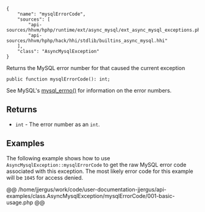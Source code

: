 ``` yamlmeta
{
    "name": "mysqlErrorCode",
    "sources": [
        "api-sources/hhvm/hphp/runtime/ext/async_mysql/ext_async_mysql_exceptions.php",
        "api-sources/hhvm/hphp/hack/hhi/stdlib/builtins_async_mysql.hhi"
    ],
    "class": "AsyncMysqlException"
}
```




Returns the MySQL error number for that caused the current exception




``` Hack
public function mysqlErrorCode(): int;
```




See MySQL's
[mysql_errno()](<http://dev.mysql.com/doc/refman/5.0/en/mysql-errno.html>)
for information on the error numbers.




## Returns




+ ` int ` - The error number as an `` int ``.




## Examples




The following example shows how to use ` AsyncMysqlException::mysqlErrorCode ` to get the raw MySQL error code associated with this exception. The most likely error code for this example will be `` 1045 `` for access denied.







@@ /home/jjergus/work/code/user-documentation-jjergus/api-examples/class.AsyncMysqlException/mysqlErrorCode/001-basic-usage.php @@
<!-- HHAPIDOC -->
